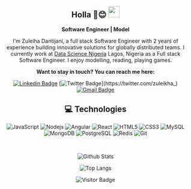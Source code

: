 <div align="center">

## Holla 🏿😊 <img src="https://raw.githubusercontent.com/aemmadi/aemmadi/master/wave.gif" width="30px">

**Software Engineer | Model**

I'm Zuleiha Dantijani, a full stack Software Engineer with 2 years of experience building innovative solutions for globally distributed teams. I currently work at [Data Science Nigeria](https://www.datasciencenigeria.org/) Lagos, Nigeria as a Full stack Software Engineer. I enjoy modelling, reading, playing games.

**Want to stay in touch? You can reach me here:**

[![Linkedin Badge](https://img.shields.io/badge/-dantijanizuleiha-blue?style=flat-square&logo=Linkedin&logoColor=white&link=https://https://www.linkedin.com/in/dantijani-zuleiha-577a15bb/)](https://www.linkedin.com/in/dantijani-zuleiha-577a15bb/)
[![Twitter Badge](https://img.shields.io/badge/-@-0B3C49?style=flat-square&labelColor=0B3C49&logo=Twitter&link=https://twitter.com/zuleikha_)](https://twitter.com/zuleikha_)
[![Gmail Badge](https://img.shields.io/badge/-tzuleiha@gmail.com-c14438?style=flat-square&logo=Gmail&logoColor=white&link=mailto:tzuleiha@gmail.com)](mailto:tzuleiha@gmail.com)



## 💻 Technologies

![JavaScript](https://img.shields.io/badge/-JavaScript-black?style=flat-square&logo=javascript)
![Nodejs](https://img.shields.io/badge/-Nodejs-black?style=flat-square&logo=Node.js)
![Angular](https://img.shields.io/badge/-Angular-DD0031?style=flat-square&logo=angular)
![React](https://img.shields.io/badge/-React-black?style=flat-square&logo=react)
![HTML5](https://img.shields.io/badge/-HTML5-E34F26?style=flat-square&logo=html5&logoColor=white)
![CSS3](https://img.shields.io/badge/-CSS3-1572B6?style=flat-square&logo=css3)
![MySQL](https://img.shields.io/badge/-MySQL-black?style=flat-square&logo=mysql)
![MongoDB](https://img.shields.io/badge/-MongoDB-black?style=flat-square&logo=mongodb)
![PostgreSQL](https://img.shields.io/badge/-PostgreSQL-336791?style=flat-square&logo=postgresql)
![Redis](https://img.shields.io/badge/-Redis-black?style=flat-square&logo=redis)
![Git](https://img.shields.io/badge/-Git-black?style=flat-square&logo=git)

<br>

![Github Stats](https://github-readme-stats.vercel.app/api?username=zulieh&show_icons=true&count_private=true)

![Top Langs](https://github-readme-stats.vercel.app/api/top-langs/?username=zulieh&layout=compact)

![Visitor Badge](https://visitor-badge.laobi.icu/badge?page_id=zulieh)

</div>
